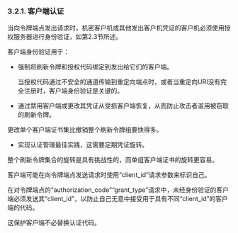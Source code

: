 ### 3.2.1. 客户端认证  


当向令牌端点发出请求时，机密客户机或其他发出客户机凭证的客户机必须使用授权服务器进行身份验证，如第2.3节所述。

客户端身份验证用于：
* 强制将刷新令牌和授权代码绑定到发出给它们的客户端。

  当授权代码通过不安全的通道传输到重定向端点时，或者当重定向URI没有完全注册时，客户端身份验证是关键的。

* 通过禁用客户端或更改其凭证从受损客户端恢复，从而防止攻击者滥用被窃取的刷新令牌。

更改单个客户端证书集比撤销整个刷新令牌组要快得多。

* 实现认证管理最佳实践，这需要定期凭证旋转。

整个刷新令牌集合的旋转是具有挑战性的，而单组客户端证书的旋转更容易。

客户端可能在向令牌端点发送请求时使用“client_id”请求参数来标识自己。

在对令牌端点的“authorization_code”“grant_type”请求中，未经身份验证的客户端必须发送其“client_id”，以防止自己无意中接受用于具有不同“client_id”的客户端的代码。

这保护客户端不必替换认证代码。
